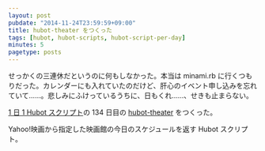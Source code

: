 ```yaml
---
layout: post
pubdate: "2014-11-24T23:59:59+09:00"
title: hubot-theater をつくった
tags: [hubot, hubot-scripts, hubot-script-per-day]
minutes: 5
pagetype: posts
---
```

せっかくの三連休だというのに何もしなかった。本当は minami.rb に行くつもりだった。カレンダーにも入れていたのだけど、肝心のイベント申し込みを忘れていて……。悲しみにふけっているうちに、日もくれ……、せきも止まらない。

[1 日 1 Hubot スクリプト][hubot-script-per-day]の 134 日目の [hubot-theater][gh:bouzuya/hubot-theater] をつくった。

Yahoo!映画から指定した映画館の今日のスケジュールを返す Hubot スクリプト。

[gh:bouzuya/hubot-theater]: https://github.com/bouzuya/hubot-theater
[hubot-script-per-day]: http://blog.bouzuya.net/posts?tags=hubot-script-per-day
